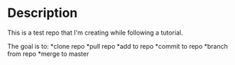 # Description

This is a test repo that I'm creating while following a tutorial.

The goal is to:
*clone repo
*pull repo
*add to repo
*commit to repo
*branch from repo
*merge to master
